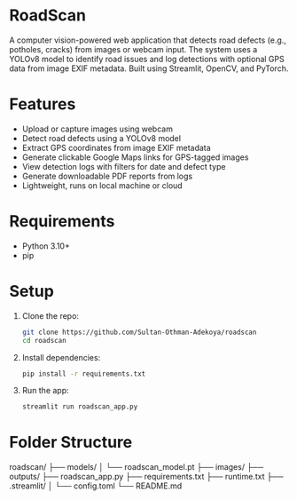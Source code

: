 # RoadScan 

A computer vision-powered web application that detects road defects (e.g., potholes, cracks) from images or webcam input. The system uses a YOLOv8 model to identify road issues and log detections with optional GPS data from image EXIF metadata. Built using Streamlit, OpenCV, and PyTorch.


# Features

-  Upload or capture images using webcam
-  Detect road defects using a YOLOv8 model
-  Extract GPS coordinates from image EXIF metadata
-  Generate clickable Google Maps links for GPS-tagged images
-  View detection logs with filters for date and defect type
-  Generate downloadable PDF reports from logs
-  Lightweight, runs on local machine or cloud


# Requirements
- Python 3.10+
- pip


# Setup

1. Clone the repo:
   ```bash
   git clone https://github.com/Sultan-Othman-Adekoya/roadscan
   cd roadscan
   ```

2. Install dependencies:
   ```bash
   pip install -r requirements.txt
   ```

3. Run the app:
   ```bash
   streamlit run roadscan_app.py

# Folder Structure

roadscan/
├── models/
│   └── roadscan_model.pt
├── images/
├── outputs/
├── roadscan_app.py
├── requirements.txt
├── runtime.txt
├── .streamlit/
│   └── config.toml
└── README.md
